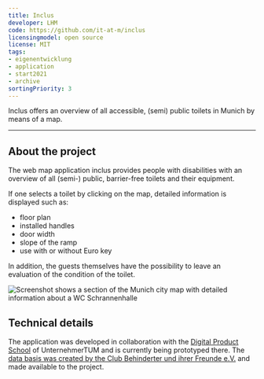 ```yaml
---
title: Inclus
developer: LHM
code: https://github.com/it-at-m/inclus
licensingmodel: open source
license: MIT
tags:
- eigenentwicklung
- application
- start2021
- archive
sortingPriority: 3
---
```

Inclus offers an overview of all accessible, (semi) public toilets in Munich by means of a map.

---

## About the project

The web map application inclus provides people with disabilities with an overview of all (semi-) public, barrier-free toilets and their equipment.

If one selects a toilet by clicking on the map, detailed information is displayed such as:

* floor plan
* installed handles
* door width
* slope of the ramp
* use with or without Euro key

In addition, the guests themselves have the possibility to leave an evaluation of the condition of the toilet.

![Screenshot shows a section of the Munich city map with detailed information about a WC Schrannenhalle](/inhouse/Inclus_Screenshot.jpg)


## Technical details

The application was developed in collaboration with the [Digital Product School](https://www.digitalproductschool.io) of UnternehmerTUM and is currently being prototyped there. The [data basis was created by the Club Behinderter und ihrer Freunde e.V.](https://www.cbf-muenchen.de/barrierefreie-orte/rolli-toiletten) and made available to the project.

